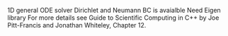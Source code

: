 1D general ODE solver 
Dirichlet and Neumann BC is avaialble
Need Eigen library
For more details see Guide to Scientific Computing in C++ by Joe Pitt-Francis and Jonathan Whiteley, Chapter 12.
